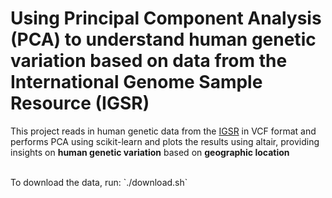 # Using Principal Component Analysis (PCA) to understand human genetic variation based on data from the International Genome Sample Resource (IGSR)  
This project reads in human genetic data from the [IGSR](https://www.internationalgenome.org/home) in VCF format and performs PCA using scikit-learn and plots the results using altair, providing insights on **human genetic variation** based on **geographic location**

<br>
To download the data, run:
`./download.sh`

